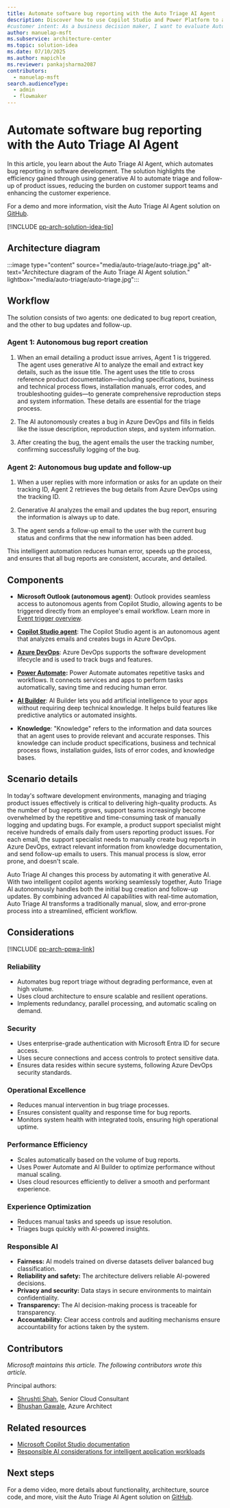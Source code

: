 ```yaml
---
title: Automate software bug reporting with the Auto Triage AI Agent
description: Discover how to use Copilot Studio and Power Platform to automate the bug reporting and updating processes in software development with the Auto Triage AI agent
#customer intent: As a business decision maker, I want to evaluate Auto Triage AI's operational benefits so that I can reduce manual effort, improve efficiency, and enhance the user experience.  
author: manuelap-msft
ms.subservice: architecture-center
ms.topic: solution-idea
ms.date: 07/10/2025
ms.author: mapichle
ms.reviewer: pankajsharma2087
contributors:
  - manuelap-msft
search.audienceType:
  - admin
  - flowmaker
---
```


# Automate software bug reporting with the Auto Triage AI Agent

In this article, you learn about the Auto Triage AI Agent, which automates bug reporting in software development. The solution highlights the efficiency gained through using generative AI to automate triage and follow-up of product issues, reducing the burden on customer support teams and enhancing the customer experience.

For a demo and more information, visit the Auto Triage AI Agent solution on [GitHub](https://github.com/Shrusti13/TriageAutonomousAgent?tab=readme-ov-file​).

[!INCLUDE [pp-arch-solution-idea-tip](../../includes/pp-arch-solution-idea-tip.md)]

## Architecture diagram

:::image type="content" source="media/auto-triage/auto-triage.jpg" alt-text="Architecture diagram of the Auto Triage AI Agent solution." lightbox="media/auto-triage/auto-triage.jpg":::

## Workflow

The solution consists of two agents: one dedicated to bug report creation, and the other to bug updates and follow-up. 

### Agent 1: Autonomous bug report creation

1. When an email detailing a product issue arrives, Agent 1 is triggered. The agent uses generative AI to analyze the email and extract key details, such as the issue title. The agent uses the title to cross reference product documentation—including specifications, business and technical process flows, installation manuals, error codes, and troubleshooting guides—to generate comprehensive reproduction steps and system information. These details are essential for the triage process.

1. The AI autonomously creates a bug in Azure DevOps and fills in fields like the issue description, reproduction steps, and system information.

1. After creating the bug, the agent emails the user the tracking number, confirming successfully logging of the bug.

### Agent 2: Autonomous bug update and follow-up

1. When a user replies with more information or asks for an update on their tracking ID, Agent 2 retrieves the bug details from Azure DevOps using the tracking ID.

1. Generative AI analyzes the email and updates the bug report, ensuring the information is always up to date.

1. The agent sends a follow-up email to the user with the current bug status and confirms that the new information has been added. 

This intelligent automation reduces human error, speeds up the process, and ensures that all bug reports are consistent, accurate, and detailed.

## Components

- **Microsoft Outlook (autonomous agent)**: Outlook provides seamless access to autonomous agents from Copilot Studio, allowing agents to be triggered directly from an employee's email workflow. Learn more in [Event trigger overview](/microsoft-copilot-studio/authoring-triggers-about).

- [**Copilot Studio agent**](/microsoft-copilot-studio/): The Copilot Studio agent is an autonomous agent that analyzes emails and creates bugs in Azure DevOps.

- [**Azure DevOps**](/azure/devops/user-guide/what-is-azure-devops): Azure DevOps supports the software development lifecycle and is used to track bugs and features.

- **[Power Automate](/power-automate/):** Power Automate automates repetitive tasks and workflows. It connects services and apps to perform tasks automatically, saving time and reducing human error.

- **[AI Builder](/ai-builder/)**: AI Builder lets you add artificial intelligence to your apps without requiring deep technical knowledge. It helps build features like predictive analytics or automated insights.

- **Knowledge**: "Knowledge" refers to the information and data sources that an agent uses to provide relevant and accurate responses. This knowledge can include product specifications, business and technical process flows, installation guides, lists of error codes, and knowledge bases.

## Scenario details

In today's software development environments, managing and triaging product issues effectively is critical to delivering high-quality products. As the number of bug reports grows, support teams increasingly become overwhelmed by the repetitive and time-consuming task of manually logging and updating bugs. For example, a product support specialist might receive hundreds of emails daily from users reporting product issues. For each email, the support specialist needs to manually create bug reports in Azure DevOps, extract relevant information from knowledge documentation, and send follow-up emails to users. This manual process is slow, error prone, and doesn't scale.

Auto Triage AI changes this process by automating it with generative AI. With two intelligent copilot agents working seamlessly together, Auto Triage AI autonomously handles both the initial bug creation and follow-up updates. By combining advanced AI capabilities with real-time automation, Auto Triage AI transforms a traditionally manual, slow, and error-prone process into a streamlined, efficient workflow.

## Considerations

[!INCLUDE [pp-arch-ppwa-link](../../includes/pp-arch-ppwa-link.md)]

### Reliability

- Automates bug report triage without degrading performance, even at high volume.
- Uses cloud architecture to ensure scalable and resilient operations.
- Implements redundancy, parallel processing, and automatic scaling on demand.

### Security

- Uses enterprise-grade authentication with Microsoft Entra ID for secure access.
- Uses secure connections and access controls to protect sensitive data.
- Ensures data resides within secure systems, following Azure DevOps security standards.

### Operational Excellence

- Reduces manual intervention in bug triage processes.
- Ensures consistent quality and response time for bug reports.
- Monitors system health with integrated tools, ensuring high operational uptime.

### Performance Efficiency

- Scales automatically based on the volume of bug reports.
- Uses Power Automate and AI Builder to optimize performance without manual scaling.
- Uses cloud resources efficiently to deliver a smooth and performant experience.

### Experience Optimization

- Reduces manual tasks and speeds up issue resolution.
- Triages bugs quickly with AI-powered insights.

### Responsible AI

- **Fairness:** AI models trained on diverse datasets deliver balanced bug classification.
- **Reliability and safety:** The architecture delivers reliable AI-powered decisions.
- **Privacy and security:** Data stays in secure environments to maintain confidentiality.
- **Transparency:** The AI decision-making process is traceable for transparency.
- **Accountability:** Clear access controls and auditing mechanisms ensure accountability for actions taken by the system.

## Contributors

_Microsoft maintains this article. The following contributors wrote this article._

Principal authors:

- [Shrushti Shah](https://www.linkedin.com/in/shrushti-shah-bba565162/), Senior Cloud Consultant
- [Bhushan Gawale](https://www.linkedin.com/in/bhushangawale/), Azure Architect

## Related resources

- [Microsoft Copilot Studio documentation](/microsoft-copilot-studio/)
- [Responsible AI considerations for intelligent application workloads](/power-platform/well-architected/intelligent-application/responsible-ai)

## Next steps

For a demo video, more details about functionality, architecture, source code, and more, visit the Auto Triage AI Agent solution on [GitHub](https://github.com/Shrusti13/TriageAutonomousAgent?tab=readme-ov-file​).
